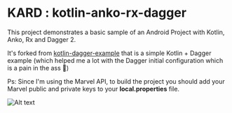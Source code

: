 KARD : kotlin-anko-rx-dagger
=====================

This project demonstrates a basic sample of an Android Project with Kotlin, Anko, Rx and Dagger 2.

It's forked from [kotlin-dagger-example](https://github.com/damianpetla/kotlin-dagger-example) that is a simple Kotlin + Dagger example (which helped me a lot with the Dagger initial configuration which is a pain in the ass :man:)

Ps: Since I'm using the Marvel API, to build the project you should add your Marvel public and private keys to your **local.properties** file.

![Alt text](http://i.imgur.com/8xPzrhW.png?1 "Project screens")
